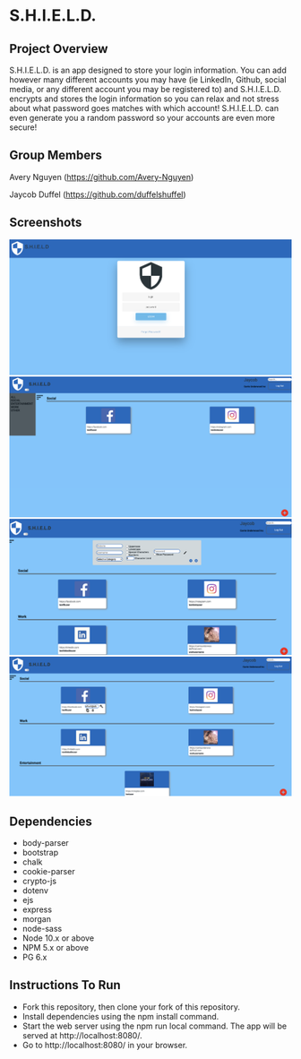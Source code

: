 S.H.I.E.L.D.
=========

## Project Overview

S.H.I.E.L.D. is an app designed to store your login information. You can add however many different accounts you may have (ie LinkedIn, Github, social media, or any different account you may be registered to) and S.H.I.E.L.D. encrypts and stores the login information so you can relax and not stress about what password goes matches with which account! S.H.I.E.L.D. can even generate you a random password so your accounts are even more secure!

## Group Members

Avery Nguyen (https://github.com/Avery-Nguyen)

Jaycob Duffel (https://github.com/duffelshuffel)

## Screenshots

!["Login Page"](https://github.com/Avery-Nguyen/projectKeepR/blob/master/planning/docs/login-page.png?raw=true)
!["Displaying Filter/Sidebar"](https://github.com/Avery-Nguyen/projectKeepR/blob/master/planning/docs/display-filter-use.png?raw=true)
!["Displaying Add New Account Form "](https://github.com/Avery-Nguyen/projectKeepR/blob/master/planning/docs/display-add-form.png?raw=true)
!["Dispalying Hover Content on cards"](https://github.com/Avery-Nguyen/projectKeepR/blob/master/planning/docs/display-hover-effect.png?raw=true)

## Dependencies

- body-parser
- bootstrap
- chalk
- cookie-parser
- crypto-js
- dotenv
- ejs
- express
- morgan
- node-sass
- Node 10.x or above
- NPM 5.x or above
- PG 6.x

## Instructions To Run

- Fork this repository, then clone your fork of this repository.
- Install dependencies using the npm install command.
- Start the web server using the npm run local command. The app will be served at http://localhost:8080/.
- Go to http://localhost:8080/ in your browser.
